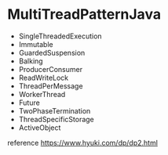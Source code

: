 # MultiTreadPatternJava

- SingleThreadedExecution
- Immutable
- GuardedSuspension
- Balking
- ProducerConsumer
- ReadWriteLock
- ThreadPerMessage
- WorkerThread
- Future
- TwoPhaseTermination
- ThreadSpecificStorage
- ActiveObject

reference https://www.hyuki.com/dp/dp2.html
